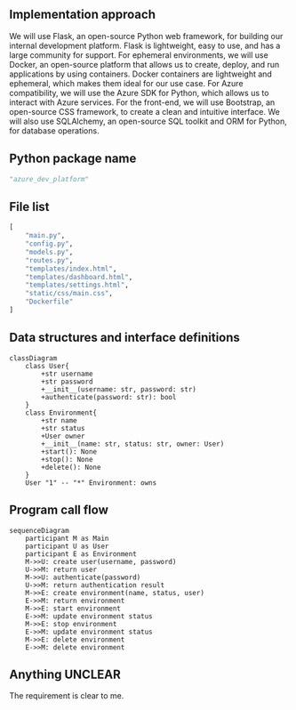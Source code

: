 ## Implementation approach
We will use Flask, an open-source Python web framework, for building our internal development platform. Flask is lightweight, easy to use, and has a large community for support. For ephemeral environments, we will use Docker, an open-source platform that allows us to create, deploy, and run applications by using containers. Docker containers are lightweight and ephemeral, which makes them ideal for our use case. For Azure compatibility, we will use the Azure SDK for Python, which allows us to interact with Azure services. For the front-end, we will use Bootstrap, an open-source CSS framework, to create a clean and intuitive interface. We will also use SQLAlchemy, an open-source SQL toolkit and ORM for Python, for database operations.

## Python package name
```python
"azure_dev_platform"
```

## File list
```python
[
    "main.py",
    "config.py",
    "models.py",
    "routes.py",
    "templates/index.html",
    "templates/dashboard.html",
    "templates/settings.html",
    "static/css/main.css",
    "Dockerfile"
]
```

## Data structures and interface definitions
```mermaid
classDiagram
    class User{
        +str username
        +str password
        +__init__(username: str, password: str)
        +authenticate(password: str): bool
    }
    class Environment{
        +str name
        +str status
        +User owner
        +__init__(name: str, status: str, owner: User)
        +start(): None
        +stop(): None
        +delete(): None
    }
    User "1" -- "*" Environment: owns
```

## Program call flow
```mermaid
sequenceDiagram
    participant M as Main
    participant U as User
    participant E as Environment
    M->>U: create user(username, password)
    U->>M: return user
    M->>U: authenticate(password)
    U->>M: return authentication result
    M->>E: create environment(name, status, user)
    E->>M: return environment
    M->>E: start environment
    E->>M: update environment status
    M->>E: stop environment
    E->>M: update environment status
    M->>E: delete environment
    E->>M: delete environment
```

## Anything UNCLEAR
The requirement is clear to me.